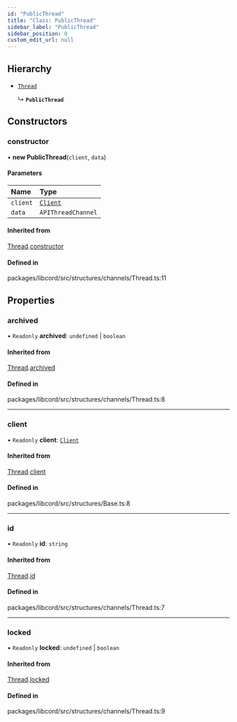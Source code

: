 ```yaml
---
id: "PublicThread"
title: "Class: PublicThread"
sidebar_label: "PublicThread"
sidebar_position: 0
custom_edit_url: null
---
```


## Hierarchy

- [`Thread`](Thread.md)

  ↳ **`PublicThread`**

## Constructors

### constructor

• **new PublicThread**(`client`, `data`)

#### Parameters

| Name | Type |
| :------ | :------ |
| `client` | [`Client`](Client.md) |
| `data` | `APIThreadChannel` |

#### Inherited from

[Thread](Thread.md).[constructor](Thread.md#constructor)

#### Defined in

packages/libcord/src/structures/channels/Thread.ts:11

## Properties

### archived

• `Readonly` **archived**: `undefined` \| `boolean`

#### Inherited from

[Thread](Thread.md).[archived](Thread.md#archived)

#### Defined in

packages/libcord/src/structures/channels/Thread.ts:8

___

### client

• `Readonly` **client**: [`Client`](Client.md)

#### Inherited from

[Thread](Thread.md).[client](Thread.md#client)

#### Defined in

packages/libcord/src/structures/Base.ts:8

___

### id

• `Readonly` **id**: `string`

#### Inherited from

[Thread](Thread.md).[id](Thread.md#id)

#### Defined in

packages/libcord/src/structures/channels/Thread.ts:7

___

### locked

• `Readonly` **locked**: `undefined` \| `boolean`

#### Inherited from

[Thread](Thread.md).[locked](Thread.md#locked)

#### Defined in

packages/libcord/src/structures/channels/Thread.ts:9
